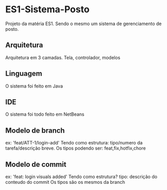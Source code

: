 # ES1-Sistema-Posto
Projeto da matéria ES1. Sendo o mesmo um sistema de gerenciamento de posto.

## Arquitetura
Arquitetura em 3 camadas. Tela, controlador, modelos

## Linguagem
O sistema foi feito em Java

## IDE
O sistema foi todo feito em NetBeans

## Modelo de branch
 ex: 'feat/ATT-1/login-add'
 Tendo como estrutura:
 tipo/numero da tarefa/descrição breve.
Os tipos podendo ser: feat,fix,hotfix,chore

## Modelo de commit
 ex: 'feat: login visuals added'
 Tendo como estrutura?
 tipo: descrição do conteudo do commit
 Os tipos são os mesmos da branch
